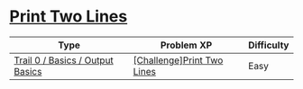 # [Print Two Lines](https://www.codetree.ai/trails/complete/curated-cards/nl-pre-output-basics-1)

|Type|Problem XP|Difficulty|
|---|---|---|
|[Trail 0 / Basics / Output Basics](https://www.codetree.ai/trail-info/codetree-101/)|[[Challenge]Print Two Lines](https://www.codetree.ai/trails/complete/curated-cards/nl-pre-output-basics-1/)|Easy|

